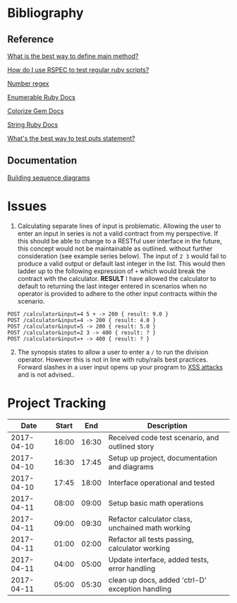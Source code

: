 # Bibliography

## Reference
[What is the best way to define main method?](http://stackoverflow.com/questions/582686/should-i-define-a-main-method-in-my-ruby-scripts)

[How do I use RSPEC to test regular ruby scripts?](http://patrikbona.com/blog/how-to-test-ruby-scripts-with-rspec/)

[Number regex](http://stackoverflow.com/questions/12883086/regular-expression-to-match-number-formats)

[Enumerable Ruby Docs](https://apidock.com/ruby/Enumerable)

[Colorize Gem Docs](https://github.com/fazibear/colorize)

[String Ruby Docs](https://ruby-doc.org/core-2.2.0/String.html)

[What's the best way to test puts statement?](http://stackoverflow.com/questions/17709317/how-to-test-puts-in-rspec)

## Documentation
[Building sequence diagrams](https://github.com/rubyDoomsday/sequence_it)

# Issues
1. Calculating separate lines of input is problematic. Allowing the user to enter an input in series is not a valid contract from my perspective. If this should be able to change to a RESTful user interface in the future, this concept would not be maintainable as outlined. without further consideration (see example series below). The input of `2 3` would fail to produce a valid output or default last integer in the list. This would then ladder up to the following expression of `+` which would break the contract with the calculator. **RESULT** I have allowed the calculator to default to returning the last integer entered in scenarios when no operator is provided to adhere to the other input contracts within the scenario.
```
POST /calculator&input=4 5 + -> 200 { result: 9.0 }
POST /calculator&input=4 -> 200 { result: 4.0 }
POST /calculator&input=5 -> 200 { result: 5.0 }
POST /calculator&input=2 3 -> 400 { result: ? }
POST /calculator&input=+ -> 400 { result: ? }
```

2. The synopsis states to allow a user to enter a `/` to run the division operator. However this is not in line with ruby/rails best practices. Forward slashes in a user input opens up your program to [XSS attacks](http://stackoverflow.com/questions/29898302/rails-security-allowing-slash-as-user-input) and is not advised..

# Project Tracking
| Date       | Start | End   | Description                                       |
| ---------- | ----- | ----- | ------------------------------------------------- |
| 2017-04-10 | 16:00 | 16:30 | Received code test scenario, and outlined story   |
| 2017-04-10 | 16:30 | 17:45 | Setup up project, documentation and diagrams      |
| 2017-04-10 | 17:45 | 18:00 | Interface operational and tested                  |
| 2017-04-11 | 08:00 | 09:00 | Setup basic math operations                       |
| 2017-04-11 | 09:00 | 09:30 | Refactor calculator class, unchained math working |
| 2017-04-11 | 01:00 | 02:00 | Refactor all tests passing, calculator working    |
| 2017-04-11 | 04:00 | 05:00 | Update interface, added tests, error handling     |
| 2017-04-11 | 05:00 | 05:30 | clean up docs, added 'ctrl-D' exception handling  |
